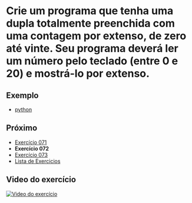 # Crie um programa que tenha uma dupla totalmente preenchida com uma contagem por extenso, de zero até vinte. Seu programa deverá ler um número pelo teclado (entre 0 e 20) e mostrá-lo por extenso.

## Exemplo

- [python](python)

## Próximo

- [Exercício 071](../071)
- **Exercício 072**
- [Exercício 073](../073)
- [Lista de Exercicios](../)

## Video do exercício

[![Video do exercício](https://img.youtube.com/vi/ei2Kr3ccfO0/maxresdefault.jpg)](https://youtu.be/ei2Kr3ccfO0)